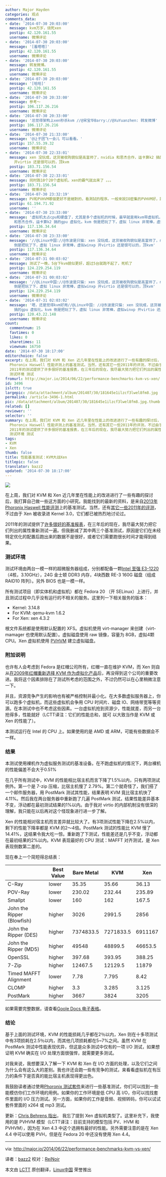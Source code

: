 ```yaml
---
author: Major Hayden
categories: 观点
comments_data:
- date: '2014-07-30 20:03:00'
  message: kvm万岁，烧死xen
  postip: 42.120.161.55
  username: 微博评论
- date: '2014-07-30 20:03:00'
  message: '[羞嗒嗒]'
  postip: 42.120.161.55
  username: 微博评论
- date: '2014-07-30 20:03:00'
  message: 转发微博。
  postip: 42.120.161.55
  username: 微博评论
- date: '2014-07-30 20:03:00'
  message: '[哈哈]'
  postip: 42.120.161.55
  username: 微博评论
- date: '2014-07-30 20:33:00'
  message: 参考～
  postip: 106.117.26.216
  username: 微博评论
- date: '2014-07-30 20:33:00'
  message: '总觉得架构上xen秒杀kvm //@宋宝华Barry://@XuYuanzhen: 转发微博'
  postip: 106.117.26.216
  username: 微博评论
- date: '2014-07-30 21:33:00'
  message: '@让子团飞一会儿 可以看看。'
  postip: 157.55.39.32
  username: 微博评论
- date: '2014-07-30 22:33:01'
  message: xen 没玩成，这货被收购貌似是高富帅了，nvidia 和思杰合作，运卡算k2 搞的gpu 虚拟化。kvm 倒是把玩了下，虚拟 linux 非常棒，虚拟winxp
    开virtio 还是很可以的，顶kvm
  postip: 183.71.156.54
  username: 微博评论
- date: '2014-07-30 22:33:01'
  message: 同时跑10个20个虚拟机，xen的霸气就出来了 。。。
  postip: 183.71.156.54
  username: 微博评论
- date: '2014-07-30 23:32:19'
  message: PV和PVHVM哪個更好不是絕對的，看測試的程序。一般來說IO密集的PVHVM好，計算密集的PV好
  postip: 61.194.71.92
  username: ''
- date: '2014-07-30 23:33:00'
  message: '虚拟机太占cpu和硬盘了，尤其是多个虚拟机的时候，最早就是用kvm带虚拟机，太蛋疼，然后直接双系统了//@东波是只猫: xen 没玩成，这货被收购貌似是高富帅了，nvidia
    和思杰合作，运卡算k2 搞的gpu 虚拟化。kvm 倒是把玩了下，虚拟 linux 非常棒，虚拟winxp 开virtio 还是很可以的，顶kvm'
  postip: 117.136.34.64
  username: 微博评论
- date: '2014-07-30 23:33:00'
  message: '//@Linux中国://@东波是只猫: xen 没玩成，这货被收购貌似是高富帅了，nvidia 和思杰合作，运卡算k2 搞的gpu 虚拟化。kvm
    倒是把玩了下，虚拟 linux 非常棒，虚拟winxp 开virtio 还是很可以的，顶kvm'
  postip: 117.136.34.64
  username: 微博评论
- date: '2014-07-31 00:03:02'
  message: 测试了一晚，5台下kvm貌似更好，超过5台就跑不起了，死机了
  postip: 124.229.254.119
  username: 微博评论
- date: '2014-07-31 00:03:02'
  message: '//@Linux中国://@东波是只猫: xen 没玩成，这货被收购貌似是高富帅了，nvidia 和思杰合作，运卡算k2 搞的gpu 虚拟化。kvm
    倒是把玩了下，虚拟 linux 非常棒，虚拟winxp 开virtio 还是很可以的，顶kvm'
  postip: 124.229.254.119
  username: 微博评论
- date: '2014-07-31 02:03:02'
  message: '嗯，还是觉得kvm好用//@Linux中国: //@东波是只猫: xen 没玩成，这货被收购貌似是高富帅了，nvidia 和思杰合作，运卡算k2
    搞的gpu 虚拟化。kvm 倒是把玩了下，虚拟 linux 非常棒，虚拟winxp 开virtio 还是很可以的，顶kvm'
  postip: 120.43.22.148
  username: 微博评论
count:
  commentnum: 15
  favtimes: 0
  likes: 0
  sharetimes: 11
  viewnum: 16750
date: '2014-07-30 18:17:00'
editorchoice: false
excerpt: 在上周，我们对 KVM 和 Xen 近几年里在性能上的改进进行了一些有趣的探讨后，我打算自己做一些这方面的小研究。我能找到的最新的资料，是来自2013年
  Phoronix Haswell 性能评测上的基准测试。当然，还有其它一些2011年的评测，不过由于 Xen 被收录进 Kernel 3.0，它们都已被热烈地讨论过。
  2011年的测试提供了许多很好的基准报表，在三年后的现在，我尽最大努力把它们列出的属性重新测试一遍。但我删减了其中两三个基准测试，原因是它们在未经特定优化的配置后跑出来的数据不是很好，或者它们需要跑很长时间才能得到结果。
  测试环境 测试
fromurl: http://major.io/2014/06/22/performance-benchmarks-kvm-vs-xen/
id: 3496
islctt: true
largepic: /data/attachment/album/201407/30/181645e1ilzcf3lwel8fm8.jpg
permalink: /article-3496-1.html
pic: /data/attachment/album/201407/30/181645e1ilzcf3lwel8fm8.jpg.thumb.jpg
related: []
reviewer: ''
selector: ''
summary: 在上周，我们对 KVM 和 Xen 近几年里在性能上的改进进行了一些有趣的探讨后，我打算自己做一些这方面的小研究。我能找到的最新的资料，是来自2013年
  Phoronix Haswell 性能评测上的基准测试。当然，还有其它一些2011年的评测，不过由于 Xen 被收录进 Kernel 3.0，它们都已被热烈地讨论过。
  2011年的测试提供了许多很好的基准报表，在三年后的现在，我尽最大努力把它们列出的属性重新测试一遍。但我删减了其中两三个基准测试，原因是它们在未经特定优化的配置后跑出来的数据不是很好，或者它们需要跑很长时间才能得到结果。
  测试环境 测试
tags:
- KVM
- Xen
thumb: false
title: 性能基准测试：KVM大战Xen
titlepic: false
translator: bazz2
updated: '2014-07-30 18:17:00'
---
```


![](/data/attachment/album/201407/30/181645e1ilzcf3lwel8fm8.jpg)


在上周，我们对 KVM 和 Xen 近几年里在性能上的改进进行了一些有趣的探讨后，我打算自己做一些这方面的小研究。我能找到的最新的资料，是来自[2013年 Phoronix Haswell 性能评测](http://www.phoronix.com/scan.php?page=article&item=intel_haswell_virtualization&num=1)上的基准测试。当然，还有[其它一些2011年的评测](http://blog.xen.org/index.php/2011/11/29/baremetal-vs-xen-vs-kvm-redux/)，不过由于 Xen 被收录进 Kernel 3.0，它们都已被热烈地讨论过。


2011年的测试提供了[许多很好的基准报表](http://blog.xen.org/wp-content/uploads/2011/11/overview.png)，在三年后的现在，我尽最大努力把它们列出的属性重新测试一遍。但我删减了其中两三个基准测试，原因是它们在未经特定优化的配置后跑出来的数据不是很好，或者它们需要跑很长时间才能得到结果。


### 测试环境


测试环境由两台一模一样的超微服务器组成，分别都配备一颗[Intel 至强 E3-1220](http://ark.intel.com/products/52269/Intel-Xeon-Processor-E3-1220-8M-Cache-3_10-GHz?q=e3-1220)（4核，3.10GHz），24G 金士顿 DDR3 内存，4块西数 RE-3 160G 磁盘（组成 RAID10 阵列）。另外 BIOS 也是一模一样。


所有测试项目（即实体机和虚拟机）都在 Fedora 20 （开 SELinux）上进行，并且测试过程中几乎没有运行的不相关的服务。这里列一下相关服务的版本：


* Kernel: 3.14.8
* For KVM: qemu-kvm 1.6.2
* For Xen: xen 4.3.2


根文件系统都是使用默认配置的 XFS。虚拟机使用 virt-manager 来创建（virt-mamager 也使用默认配置）。虚拟磁盘使用 raw 镜像，容量为 8GB，虚拟4颗 CPU。Xen 虚拟机使用 [PVHVM](http://wiki.xen.org/wiki/Xen_Linux_PV_on_HVM_drivers) 建立虚拟磁盘。


### 附加说明


也许有人会考虑到 Fedora 是红帽公司所有，红帽一直在维护 KVM，而 Xen 则自从[在2009年红帽重新选择 KVM 作为虚拟化产品](http://www.infoworld.com/d/virtualization/red-hat-releases-first-kvm-support-rhel-54-376)后，再没得到这个公司的重要改进。我将这个因素排除在了测试所考虑的范围之外，不过仍然可以在心里稍微注意一下。


并且，资源竞争产生的影响也有被严格控制并最小化。在大多数虚拟服务器上，你可以跑多个虚拟机，而这些虚拟机会争用 CPU 时间片、磁盘 IO、网络带宽等等资源。在本测试中也不考虑这些因素。一台虚拟机抢到资源少，性能就差，而另一台抢得多，性能就好（LCTT译注：它们的性能总和，就可 以大致当作是 KVM 或 Xen 的性能了）。


本测试运行在 Intel 的 CPU 上。如果使用的是 AMD 或 ARM，可能有些数据会不一样。


### 结果


本测试使用裸机作为虚拟服务测试的基准设备。在不跑虚拟机的情况下，两台裸机的性能偏差不会大于0.51%


在几乎所有测试中，KVM 的性能相比宿主机而言下降了1.5%以内，只有两项测试例外。第一个是 7-zip 压缩，比宿主机慢了 2.79%。第二个就奇怪了，我们搭了一个邮件服务器，用 PostMark 测试其性能，结果表明 KVM 竟比宿主机快了4.11%。然后我在两台服务器中重新跑了几遍 PostMark 测试，结果性能差异基本不变，浮动都在最初测试结果的1%以内。由于我对 virtio 的内部机制没有很深的理解，我只能在以后再对这个怪现象进行进一步了解。


Xen 的性能相对宿主机而言差异就比较大了。有3项测试性能下降在2.5%以内，剩下的性能下降率都是 KVM 的2～4倍。PostMark 测试的性能比 KVM 慢了14.41%，这结果令我大吃一惊。重新跑了下测试，性能差还是几乎不变，浮动都在最初结果的2%以内。KVM 表现最好的 CPU 测试：MAFFT 对齐测试，是 Xen 表现倒数第二差的。


现在奉上一个简短得总结表：




|  | **Best Value** | **Bare Metal** | **KVM** | **Xen** |
| --- | --- | --- | --- | --- |
| C-Ray | lower | 35.35 | 35.66 | 36.13 |
| POV-Ray | lower | 230.02 | 232.44 | 235.89 |
| Smallpt | lower | 160 | 162 | 167.5 |
| John the Ripper (Blowfish) | higher | 3026 | 2991.5 | 2856 |
| John the Ripper (DES) | higher | 7374833.5 | 7271833.5 | 6911167 |
| John the Ripper (MD5) | higher | 49548 | 48899.5 | 46653.5 |
| OpenSSL | higher | 397.68 | 393.95 | 388.25 |
| 7-Zip | higher | 12467.5 | 12129.5 | 11879 |
| Timed MAFFT Alignment | lower | 7.78 | 7.795 | 8.42 |
| CLOMP | higher | 3.3 | 3.285 | 3.125 |
| PostMark | higher | 3667 | 3824 | 3205 |


如果需要完整数据，请查看[Goole Docs 电子表格](https://docs.google.com/spreadsheets/d/1kmudbOjCDUgfw76b8qP2GqNqF1ddlTOKyOjc0GmNOIE/edit?usp=sharing)。


### 结论


基于上面的测试环境，KVM 的性能损耗几乎都在2％以内，Xen 则在十多项测试中有3项损耗在2.5％以内，而其他几项损耗都在5~7%之间。虽然 KVM 在 PostMark 测试中性能表现优异，但这是众多测试中仅有的一项 I/O 测试，如果想证明 KVM 确实在 I/O 处理方面很强悍，就需要更多测试。


对我来说，我想要深入了解一下 KVM 和 Xen 在 I/O 方面的处理，以及它们之间为什么会有这么大的差别。我也许还会跑一些有竞争的测试，来看看虚拟机在有压力的条件下是否真的能比宿主机表现得更出色。


我鼓励读者通过使用[Phoronix 测试套件](http://www.phoronix-test-suite.com/)来进行一些基准测试，你们可以找到一些能模仿你们工作环境的用例。如果你的工作环境是低 CPU 高 I/O，你可以找找套件里面的 I/O 压力测试。另一方面，如果你的工作是音频、视频转码，你可以试试套件里面的 x264 或 mp3 测试。


更新：[Chris Behrens 指出](https://twitter.com/comstud/status/480785742730252288)， 我忘了提到 Xen 虚拟机类型了。这里补充下，我使用的是 PVHVM 模型（LCTT译注：目前支持的模型包括 PV、HVM 和 PVHVM），因为在 Xen 4.3 中这个选拥有最好的性能。另外需要注意的是在 Xen 4.4 中可以使用 PVH，但是在 Fedora 20 中还没有使用 Xen 4.4。




---


via: <http://major.io/2014/06/22/performance-benchmarks-kvm-vs-xen/>


译者：[bazz2](https://github.com/bazz2) 校对：[ReiNoir](https://github.com/reinoir)


本文由 [LCTT](https://github.com/LCTT/TranslateProject) 原创翻译，[Linux中国](http://linux.cn/) 荣誉推出
